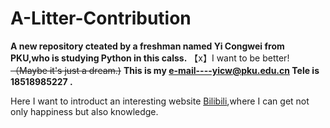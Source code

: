 # A-Litter-Contribution
**A new repository cteated by a freshman named Yi Congwei from PKU,who is studying Python in this calss.**
【x】I want to be better! ~~（Maybe it's just a dream.)~~
**This is my e-mail----yicw@pku.edu.cn
Tele is 18518985227 .**

Here I want to introduct an interesting website [Bilibili](https://www.bilibili.com/),where I can get not only happiness but also knowledge.
